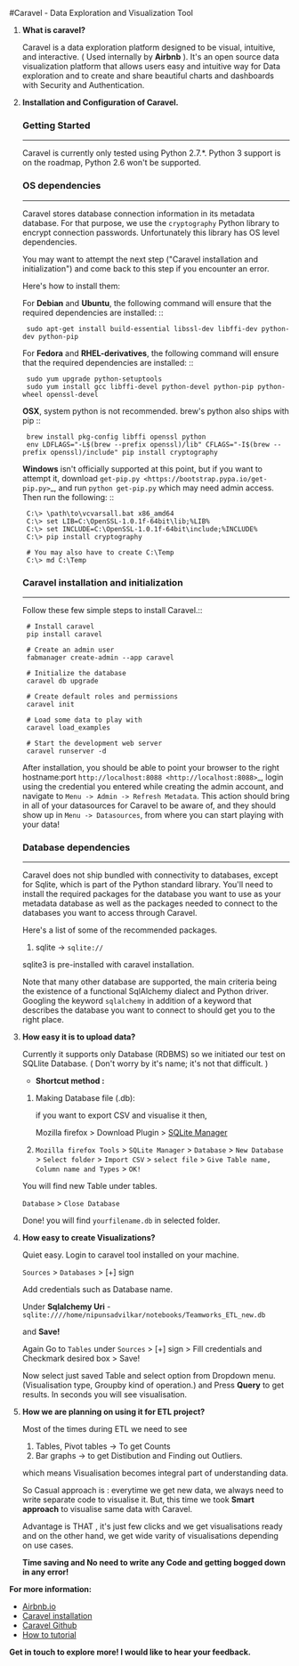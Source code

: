 #Caravel - Data Exploration and Visualization Tool

1. **What is caravel?**


    Caravel is a data exploration platform designed to be visual, intuitive, and interactive. ( Used internally by **Airbnb** ).
    It's an open source data visualization platform that allows users easy and intuitive way for Data exploration and to create and share beautiful charts and dashboards with Security and Authentication.

2. **Installation and Configuration of Caravel.**
     
    ### Getting Started
    ---------------

    Caravel is currently only tested using Python 2.7.*. Python 3 support is
    on the roadmap, Python 2.6 won't be supported.


    ### OS dependencies
    ---------------

    Caravel stores database connection information in its metadata database.
    For that purpose, we use the ``cryptography`` Python library to encrypt
    connection passwords. Unfortunately this library has OS level dependencies.

    You may want to attempt the next step
    ("Caravel installation and initialization") and come back to this step if
    you encounter an error.

    Here's how to install them:

    For **Debian** and **Ubuntu**, the following command will ensure that
    the required dependencies are installed: ::

        sudo apt-get install build-essential libssl-dev libffi-dev python-dev python-pip

    For **Fedora** and **RHEL-derivatives**, the following command will ensure
    that the required dependencies are installed: ::
        
        sudo yum upgrade python-setuptools
        sudo yum install gcc libffi-devel python-devel python-pip python-wheel openssl-devel

    **OSX**, system python is not recommended. brew's python also ships with pip  ::

        brew install pkg-config libffi openssl python
        env LDFLAGS="-L$(brew --prefix openssl)/lib" CFLAGS="-I$(brew --prefix openssl)/include" pip install cryptography

    **Windows** isn't officially supported at this point, but if you want to
    attempt it, download `get-pip.py <https://bootstrap.pypa.io/get-pip.py>`_, and run ``python get-pip.py`` which may need admin access. Then run the following: ::

        C:\> \path\to\vcvarsall.bat x86_amd64
        C:\> set LIB=C:\OpenSSL-1.0.1f-64bit\lib;%LIB%
        C:\> set INCLUDE=C:\OpenSSL-1.0.1f-64bit\include;%INCLUDE%
        C:\> pip install cryptography

        # You may also have to create C:\Temp
        C:\> md C:\Temp


    ### Caravel installation and initialization
    ---------------------------------------
    Follow these few simple steps to install Caravel.::

        # Install caravel
        pip install caravel

        # Create an admin user
        fabmanager create-admin --app caravel

        # Initialize the database
        caravel db upgrade

        # Create default roles and permissions
        caravel init

        # Load some data to play with
        caravel load_examples

        # Start the development web server
        caravel runserver -d


    After installation, you should be able to point your browser to the right
    hostname:port `http://localhost:8088 <http://localhost:8088>`_, login using
    the credential you entered while creating the admin account, and navigate to
    `Menu -> Admin -> Refresh Metadata`. This action should bring in all of
    your datasources for Caravel to be aware of, and they should show up in
    `Menu -> Datasources`, from where you can start playing with your data!

    ### Database dependencies
    ---------------------

    Caravel does not ship bundled with connectivity to databases, except
    for Sqlite, which is part of the Python standard library.
    You'll need to install the required packages for the database you
    want to use as your metadata database as well as the packages needed to
    connect to the databases you want to access through Caravel.

    Here's a list of some of the recommended packages.
    
    1.  sqlite  -> ``sqlite://`` 

    sqlite3 is pre-installed with caravel installation.

    Note that many other database are supported, the main criteria being the
    existence of a functional SqlAlchemy dialect and Python driver. Googling
    the keyword ``sqlalchemy`` in addition of a keyword that describes the
    database you want to connect to should get you to the right place.


3. **How easy it is to upload data?**
    
    Currently it supports only Database (RDBMS) so we initiated our test on SQLlite Database. ( Don't worry by it's name; it's not that difficult. )
    
    * **Shortcut method :**<br>
    1. Making Database file (.db):
        
        if you want to export CSV and visualise it then,

        Mozilla firefox > Download Plugin > [SQLite Manager](https://addons.mozilla.org/en-US/firefox/addon/sqlite-manager/) <br>
    2. `Mozilla firefox Tools` > `SQLite Manager` > `Database` > `New Database` > `Select folder` > `Import CSV` > `select file` > `Give Table name, Column name and Types` > `OK!`
    
    You will find new Table under tables.

    `Database` > `Close Database`

    Done! you will find `yourfilename.db` in selected folder.

4. **How easy to create Visualizations?**

    Quiet easy. Login to caravel tool installed on your machine.

    `Sources` > `Databases` > [+] sign

    Add credentials such as Database name.

    Under **Sqlalchemy Uri** - `sqlite:////home/nipunsadvilkar/notebooks/Teamworks_ETL_new.db`

    and **Save!**

    Again Go to `Tables` under `Sources` > [+] sign > Fill credentials and Checkmark desired box > Save!

    Now select just saved Table and select option from Dropdown menu. (Visualisation type, Groupby kind of operation.) and 
    Press **Query** to get results. In seconds you will see visualisation.

5. **How we are planning on using it for ETL project?**

    Most of the times during ETL we need to see 

    1) Tables, Pivot tables -> To get Counts
    2) Bar graphs -> to get Distibution and Finding out Outliers.

    which means Visualisation becomes integral part of understanding data.

    So Casual approach is : everytime we get new data, we always need to write separate code to visualise it. But, this time we took **Smart approach** to visualise same data with Caravel.

    Advantage is THAT , it's just few clicks and we get visualisations ready and on the other hand, we get wide varity of visualisations depending on use cases.

    **Time saving and No need to write any Code and getting bogged down in any error!**

    
**For more information:**

- [Airbnb.io](http://airbnb.io/caravel/)
- [Caravel installation](http://airbnb.io/caravel/installation.html)
- [Caravel Github](https://github.com/airbnb/caravel)
- [How to tutorial](http://airbnb.io/caravel/tutorial.html)

**Get in touch to explore more! I would like to hear your feedback.**
                                                    
